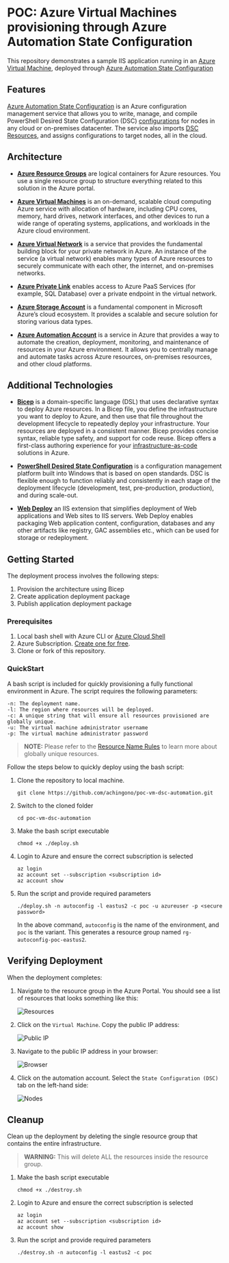 # POC: Azure Virtual Machines provisioning through Azure Automation State Configuration

This repository demonstrates a sample IIS application running in an [Azure Virtual Machine](https://azure.microsoft.com/en-us/products/virtual-machines/), deployed through [Azure Automation State Configuration](https://learn.microsoft.com/en-us/azure/automation/automation-dsc-overview)

## Features

[Azure Automation State Configuration](https://learn.microsoft.com/en-us/azure/automation/automation-dsc-overview) is an Azure configuration management service that allows you to write, manage, and compile PowerShell Desired State Configuration (DSC) [configurations](https://learn.microsoft.com/en-us/powershell/dsc/configurations/configurations) for nodes in any cloud or on-premises datacenter. The service also imports [DSC Resources](https://learn.microsoft.com/en-us/powershell/dsc/resources/resources), and assigns configurations to target nodes, all in the cloud.

## Architecture

- **[Azure Resource Groups](https://learn.microsoft.com/azure/azure-resource-manager/management/manage-resource-groups-portal)** are logical containers for Azure resources. You use a single resource group to structure everything related to this solution in the Azure portal.

- **[Azure Virtual Machines](https://azure.microsoft.com/en-us/products/virtual-machines/)** is an on-demand, scalable cloud computing Azure service with allocation of hardware, including CPU cores, memory, hard drives, network interfaces, and other devices to run a wide range of operating systems, applications, and workloads in the Azure cloud environment.

- **[Azure Virtual Network](https://azure.microsoft.com/en-us/products/virtual-network/)** is a service that provides the fundamental building block for your private network in Azure. An instance of the service (a virtual network) enables many types of Azure resources to securely communicate with each other, the internet, and on-premises networks.

- **[Azure Private Link](https://azure.microsoft.com/en-us/products/private-link/)** enables access to Azure PaaS Services (for example, SQL Database) over a private endpoint in the virtual network.

- **[Azure Storage Account](https://learn.microsoft.com/en-us/azure/storage/common/storage-account-overview)** is a fundamental component in Microsoft Azure’s cloud ecosystem. It provides a scalable and secure solution for storing various data types.

- **[Azure Automation Account](https://learn.microsoft.com/en-us/azure/automation/overview)** is a service in Azure that provides a way to automate the creation, deployment, monitoring, and maintenance of resources in your Azure environment. It allows you to centrally manage and automate tasks across Azure resources, on-premises resources, and other cloud platforms.

## Additional Technologies

- **[Bicep](https://learn.microsoft.com/en-us/azure/azure-resource-manager/bicep/overview)** is a domain-specific language (DSL) that uses declarative syntax to deploy Azure resources. In a Bicep file, you define the infrastructure you want to deploy to Azure, and then use that file throughout the development lifecycle to repeatedly deploy your infrastructure. Your resources are deployed in a consistent manner. Bicep provides concise syntax, reliable type safety, and support for code reuse. Bicep offers a first-class authoring experience for your [infrastructure-as-code](https://learn.microsoft.com/en-us/devops/deliver/what-is-infrastructure-as-code) solutions in Azure.

- **[PowerShell Desired State Configuration](https://learn.microsoft.com/en-us/powershell/dsc/overview)** is a configuration management platform built into Windows that is based on open standards. DSC is flexible enough to function reliably and consistently in each stage of the deployment lifecycle (development, test, pre-production, production), and during scale-out.

- **[Web Deploy](https://www.iis.net/downloads/microsoft/web-deploy)** an IIS extension that simplifies deployment of Web applications and Web sites to IIS servers. Web Deploy enables packaging Web application content, configuration, databases and any other artifacts like registry, GAC assemblies etc., which can be used for storage or redeployment.

## Getting Started

The deployment process involves the following steps:
1. Provision the architecture using Bicep
1. Create application deployment package
1. Publish application deployment package

### Prerequisites

1. Local bash shell with Azure CLI or [Azure Cloud Shell](https://ms.portal.azure.com/#cloudshell/)
1. Azure Subscription. [Create one for free](https://azure.microsoft.com/free/).
1. Clone or fork of this repository.

### QuickStart

A bash script is included for quickly provisioning a fully functional environment in Azure. The script requires the following parameters:

```
-n: The deployment name.
-l: The region where resources will be deployed.
-c: A unique string that will ensure all resources provisioned are globally unique.
-u: The virtual machine administrator username
-p: The virtual machine administrator password
```
> **NOTE:** Please refer to the [Resource Name Rules](https://learn.microsoft.com/azure/azure-resource-manager/management/resource-name-rules#microsoftweb) to learn more about globally unique resources.

Follow the steps below to quickly deploy using the bash script:

1. Clone the repository to local machine.
    ```
    git clone https://github.com/achingono/poc-vm-dsc-automation.git
    ```
1. Switch to the cloned folder
    ```
    cd poc-vm-dsc-automation
    ```

1. Make the bash script executable
    ```
    chmod +x ./deploy.sh
    ```

1. Login to Azure and ensure the correct subscription is selected
    ```
    az login
    az account set --subscription <subscription id>
    az account show
    ```

1. Run the script and provide required parameters
    ```
    ./deploy.sh -n autoconfig -l eastus2 -c poc -u azureuser -p <secure password>
    ```
    In the above command, `autoconfig` is the name of the environment, and `poc` is the variant. This generates a resource group named `rg-autoconfig-poc-eastus2`.

## Verifying Deployment

When the deployment completes:

1. Navigate to the resource group in the Azure Portal. You should see a list of resources that looks something like this:

    ![Resources](artifacts/resources.png)

1. Click on the `Virtual Machine`. Copy the public IP address:

    ![Public IP](artifacts/publicip.png)

1. Navigate to the public IP address in your browser:

    ![Browser](artifacts/browser.png)

1. Click on the automation account. Select the `State Configuration (DSC)` tab on the left-hand side:

    ![Nodes](artifacts/nodes.png)


## Cleanup

Clean up the deployment by deleting the single resource group that contains the entire infrastructure.

> **WARNING:** This will delete ALL the resources inside the resource group.

1. Make the bash script executable
    ```
    chmod +x ./destroy.sh
    ```

2. Login to Azure and ensure the correct subscription is selected
    ```
    az login
    az account set --subscription <subscription id>
    az account show
    ```

3. Run the script and provide required parameters
    ```
    ./destroy.sh -n autoconfig -l eastus2 -c poc
    ```